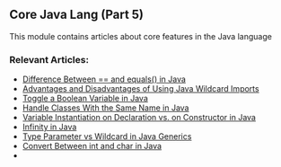 ## Core Java Lang (Part 5)

This module contains articles about core features in the Java language

### Relevant Articles:

- [Difference Between == and equals() in Java](https://www.baeldung.com/java-equals-method-operator-difference)
- [Advantages and Disadvantages of Using Java Wildcard Imports](https://www.baeldung.com/java-wildcard-imports)
- [Toggle a Boolean Variable in Java](https://www.baeldung.com/java-toggle-boolean)
- [Handle Classes With the Same Name in Java](https://www.baeldung.com/java-classes-same-name)
- [Variable Instantiation on Declaration vs. on Constructor in Java](https://www.baeldung.com/java-variable-instantiation-declaration-vs-constructor)
- [Infinity in Java](https://www.baeldung.com/java-infinity)
- [Type Parameter vs Wildcard in Java Generics](https://www.baeldung.com/java-generics-type-parameter-vs-wildcard)
- [Convert Between int and char in Java](https://www.baeldung.com/java-convert-int-char)
- 
